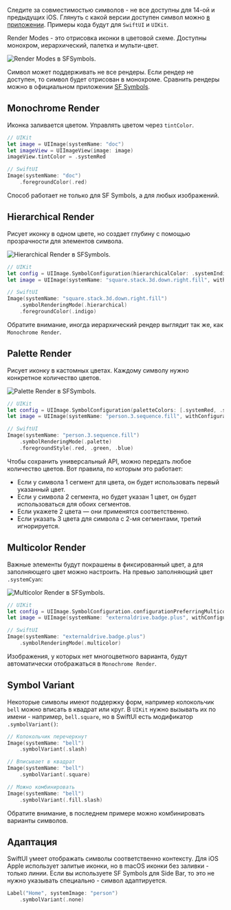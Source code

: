Следите за совместимостью символов - не все доступны для 14-ой и предыдущих iOS. Глянуть с какой версии доступен символ можно [в приложении](https://developer.apple.com/sf-symbols/). Примеры кода будут для `SwiftUI` и `UIKit`.

Render Modes - это отрисовка иконки в цветовой схеме. Доступны монохром, иерархический, палетка и мульти-цвет.

![Render Modes в SFSymbols.](https://cdn.sparrowcode.io/tutorials/sf-symbols-and-render-mode/render-modes-preview.jpg)

Символ может поддерживать не все рендеры. Если рендер не доступен, то символ будет отрисован в монохроме. Сравнить рендеры можно в официальном приложении [SF Symbols](https://developer.apple.com/sf-symbols/).

## Monochrome Render

Иконка заливается цветом. Управлять цветом через `tintColor`.

```swift
// UIKit
let image = UIImage(systemName: "doc")
let imageView = UIImageView(image: image)
imageView.tintColor = .systemRed

// SwiftUI
Image(systemName: "doc")
    .foregroundColor(.red)
```

Способ работает не только для SF Symbols, а для любых изображений.

## Hierarchical Render

Рисует иконку в одном цвете, но создает глубину с помощью прозрачности для элементов символа.

![Hierarchical Render в SFSymbols.](https://cdn.sparrowcode.io/tutorials/sf-symbols-and-render-mode/hierarchical-render.jpg)

```swift
// UIKit
let config = UIImage.SymbolConfiguration(hierarchicalColor: .systemIndigo)
let image = UIImage(systemName: "square.stack.3d.down.right.fill", withConfiguration: config)

// SwiftUI
Image(systemName: "square.stack.3d.down.right.fill")
    .symbolRenderingMode(.hierarchical)
    .foregroundColor(.indigo)
```

Обратите внимание, иногда иерархический рендер выглядит так же, как `Monochrome Render`.

## Palette Render

Рисует иконку в кастомных цветах. Каждому символу нужно конкретное количество цветов.

![Palette Render в SFSymbols.](https://cdn.sparrowcode.io/tutorials/sf-symbols-and-render-mode/palette-render.jpg)

```swift
// UIKit
let config = UIImage.SymbolConfiguration(paletteColors: [.systemRed, .systemGreen, .systemBlue])
let image = UIImage(systemName: "person.3.sequence.fill", withConfiguration: config)

// SwiftUI
Image(systemName: "person.3.sequence.fill")
    .symbolRenderingMode(.palette)
    .foregroundStyle(.red, .green, .blue)
```

Чтобы сохранить универсальный API, можно передать любое количество цветов. Вот правила, по которым это работает:

- Если у символа 1 сегмент для цвета, он будет использовать первый указанный цвет. 
- Если у символа 2 сегмента, но будет указан 1 цвет, он будет использоваться для обоих сегментов.
- Если укажете 2 цвета — они применятся соответственно.
- Если указать 3 цвета для символа с 2-мя сегментами, третий игнорируется.

## Multicolor Render

Важные элементы будут покрашены в фиксированный цвет, а для заполняющего цвет можно настроить. На превью заполняющий цвет `.systemCyan`:

![Multicolor Render в SFSymbols.](https://cdn.sparrowcode.io/tutorials/sf-symbols-and-render-mode/multicolor-render.jpg)

```swift
// UIKit
let config = UIImage.SymbolConfiguration.configurationPreferringMulticolor()
let image = UIImage(systemName: "externaldrive.badge.plus", withConfiguration: config)

// SwiftUI
Image(systemName: "externaldrive.badge.plus")
    .symbolRenderingMode(.multicolor)
```

Изображения, у которых нет многоцветного варианта, будут автоматически отображаться в `Monochrome Render`.

## Symbol Variant

Некоторые символы имеют поддержку форм, например колокольчик `bell` можно вписать в квадрат или круг. В `UIKit` нужно вызывать их по имени - например, `bell.square`, но в SwiftUI есть модификатор `.symbolVariant()`:

```swift
// Колокольчик перечеркнут
Image(systemName: "bell")
    .symbolVariant(.slash)

// Вписывает в квадрат
Image(systemName: "bell")
    .symbolVariant(.square)

// Можно комбинировать
Image(systemName: "bell")
    .symbolVariant(.fill.slash)
```

Обратите внимание, в последнем примере можно комбинировать варианты символов.

## Адаптация

SwiftUI умеет отображать символы соответственно контексту. Для iOS Apple использует залитые иконки, но в macOS иконки без заливки - только линии. Если вы используете SF Symbols для Side Bar, то это не нужно указывать специально - символ адаптируется.

```swift
Label("Home", systemImage: "person")
    .symbolVariant(.none)
```

